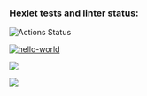 ### Hexlet tests and linter status:
![Actions Status](/workflows/hexlet-check/badge.svg)

[![hello-world](https://github.com/Ignatii1/frontend-project-lvl1/actions/workflows/hello-world.yml/badge.svg?event=push)](https://github.com/Ignatii1/frontend-project-lvl1/actions/workflows/hello-world.yml)

<a href="https://codeclimate.com/github/codeclimate/codeclimate/maintainability"><img src="https://api.codeclimate.com/v1/badges/a99a88d28ad37a79dbf6/maintainability" /></a>

<a href="https://codeclimate.com/github/codeclimate/codeclimate/test_coverage"><img src="https://api.codeclimate.com/v1/badges/a99a88d28ad37a79dbf6/test_coverage" /></a>
